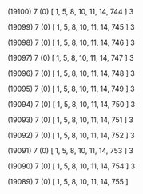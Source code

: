 (19100) 7 (0) [ 1, 5, 8, 10, 11, 14, 744 ] 3 


(19099) 7 (0) [ 1, 5, 8, 10, 11, 14, 745 ] 3 


(19098) 7 (0) [ 1, 5, 8, 10, 11, 14, 746 ] 3 


(19097) 7 (0) [ 1, 5, 8, 10, 11, 14, 747 ] 3 


(19096) 7 (0) [ 1, 5, 8, 10, 11, 14, 748 ] 3 


(19095) 7 (0) [ 1, 5, 8, 10, 11, 14, 749 ] 3 


(19094) 7 (0) [ 1, 5, 8, 10, 11, 14, 750 ] 3 


(19093) 7 (0) [ 1, 5, 8, 10, 11, 14, 751 ] 3 


(19092) 7 (0) [ 1, 5, 8, 10, 11, 14, 752 ] 3 


(19091) 7 (0) [ 1, 5, 8, 10, 11, 14, 753 ] 3 


(19090) 7 (0) [ 1, 5, 8, 10, 11, 14, 754 ] 3 


(19089) 7 (0) [ 1, 5, 8, 10, 11, 14, 755 ]  

